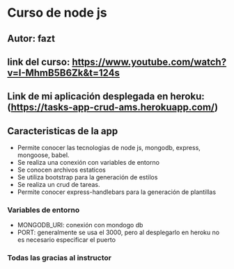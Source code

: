 # Curso de node js

## Autor: fazt
## link del curso: https://www.youtube.com/watch?v=I-MhmB5B6Zk&t=124s
## Link de mi aplicación desplegada en heroku: (https://tasks-app-crud-ams.herokuapp.com/)
## Caracteristicas de la app
- Permite conocer las tecnologias de node js, mongodb, express, mongoose, babel.
- Se realiza una conexión con variables de entorno
- Se conocen archivos estaticos
- Se utiliza bootstrap para la generación de estilos 
- Se realiza un crud de tareas.
- Permite conocer express-handlebars para la generación de plantillas

### Variables de entorno
- MONGODB_URI: conexión con mondogo db
- PORT: generalmente se usa el 3000, pero al desplegarlo en heroku no es necesario especificar el puerto

### Todas las gracias al instructor
